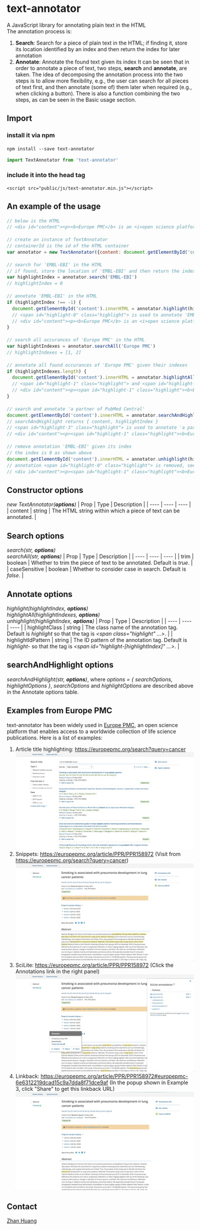 # text-annotator
A JavaScript library for annotating plain text in the HTML<br />
The annotation process is:
1. **Search**: Search for a piece of plain text in the HTML; if finding it, store its location identified by an index and then return the index for later annotation
2. **Annotate**: Annotate the found text given its index
It can be seen that in order to annotate a piece of text, two steps, **search** and **annotate**, are taken. The idea of decomposing the annotation process into the two steps is to allow more flexibility, e.g., the user can search for all pieces of text first, and then annotate (some of) them later when required (e.g., when clicking a button). There is also a function combining the two steps, as can be seen in the Basic usage section.

## Import
### install it via npm
`npm install --save text-annotator`
```javascript
import TextAnnotator from 'text-annotator'
```
### include it into the head tag
```
<script src="public/js/text-annotator.min.js"></script>
```

## An example of the usage
```javascript
// below is the HTML
// <div id="content"><p><b>Europe PMC</b> is an <i>open science platform</i> that enables access to a worldwide collection of life science publications and preprints from trusted sources around the globe.</p></p>Europe PMC is <i>developed by <b>EMBL-EBI</b></i>. It is a partner of <b>PubMed Central</b> and a repository of choice for many international science funders.</p></div>

// create an instance of TextAnnotator
// containerId is the id of the HTML container
var annotator = new TextAnnotator({content: document.getElementById('content').innerHTML})

// search for 'EMBL-EBI' in the HTML
// if found, store the location of 'EMBL-EBI' and then return the index; otherwise return -1
var highlightIndex = annotator.search('EMBL-EBI')
// highlightIndex = 0

// annotate 'EMBL-EBI' in the HTML
if (highlightIndex !== -1) {
  document.getElementById('content').innerHTML = annotator.highlight(highlightIndex)
  // <span id="highlight-0" class="highlight"> is used to annotate 'EMBL-EBI', see below
  // <div id="content"><p><b>Europe PMC</b> is an <i>open science platform</i> that enables access to a worldwide collection of life science publications and preprints from trusted sources around the globe.</p></p>Europe PMC is <i>developed by <span id="highlight-0" class="highlight"><b>EMBL-EBI</b></span></i>. It is a partner of <b>PubMed Central</b> and a repository of choice for many international science funders.</p></div>
}

// search all occurances of 'Europe PMC' in the HTML
var highlightIndexes = annotator.searchAll('Europe PMC')
// highlightIndexes = [1, 2]

// annotate all found occurances of 'Europe PMC' given their indexes
if (highlightIndexes.length) {
  document.getElementById('content').innerHTML = annotator.highlightAll(highlightIndexes)
  // <span id="highlight-1" class="highlight"> and <span id="highlight-2" class="highlight"> are used to annotate 'Europe PMC', see below
  // <div id="content"><p><span id="highlight-1" class="highlight"><b>Europe PMC</b><span> is an <i>open science platform</i> that enables access to a worldwide collection of life science publications and preprints from trusted sources around the globe.</p><p><span id="highlight-2" class="highlight">Europe PMC</span> is <i>developed by <span id="highlight-0" class="highlight"><b>EMBL-EBI</b></span></i>. It is a partner of <b>PubMed Central</b> and a repository of choice for many international science funders.</p></div>
}

// search and annotate 'a partner of PubMed Central'
document.getElementById('content').innerHTML = annotator.searchAndHighlight('a partner of PubMed Central').content
// searchAndHighlight returns { content, highlightIndex }
// <span id="highlight-3" class="highlight"> is used to annotate 'a partner of PubMed Central', see below
// <div id="content"><p><span id="highlight-1" class="highlight"><b>Europe PMC</b><span> is an <i>open science platform</i> that enables access to a worldwide collection of life science publications and preprints from trusted sources around the globe.</p><p><span id="highlight-2" class="highlight">Europe PMC</span> is <i>developed by <span id="highlight-0" class="highlight"><b>EMBL-EBI</b></span></i>. It is <span id="highlight-3" class="highlight">a partner of <b>PubMed Central</b></span> and a repository of choice for many international science funders.</p></div>

// remove annotation 'EMBL-EBI' given its index
// the index is 0 as shown above
document.getElementById('content').innerHTML = annotator.unhighlight(highlightIndex)
// annotation <span id="highlight-0" class="highlight"> is removed, see below
// <div id="content"><p><span id="highlight-1" class="highlight"><b>Europe PMC</b><span> is an <i>open science platform</i> that enables access to a worldwide collection of life science publications and preprints from trusted sources around the globe.</p><p><span id="highlight-2" class="highlight">Europe PMC</span> is <i>developed by <b>EMBL-EBI</b></i>. It is <span id="highlight-3" class="highlight">a partner of <b>PubMed Central</b></span> and a repository of choice for many international science funders.</p></div>
```

## Constructor options
*new TextAnnotator(**options**)*
| Prop | Type | Description |
| ---- | ---- | ---- |
| content | string | The HTML string within which a piece of text can be annotated. |

## Search options
*search(str, **options**)*<br />
*searchAll(str, **options**)*
| Prop | Type | Description |
| ---- | ---- | ---- |
| trim | boolean | Whether to trim the piece of text to be annotated. Default is *true*. |
| caseSensitive | boolean | Whether to consider case in search. Default is *false*. |

## Annotate options
*highlight(highlightIndex, **options**)*<br />
*highlightAll(highlightIndexes, **options**)*<br />
*unhighlight(highlightIndex, **options**)*
| Prop | Type | Description |
| ---- | ---- | ---- |
| highlightClass | string | The class name of the annotation tag. Default is *highlight* so that the tag is *<span class="highlight" ...>*. |
| highlightIdPattern | string | The ID pattern of the annotation tag. Default is *highlight-* so that the tag is *<span id="highlight-[highlightIndex]" ...>*. |

## searchAndHighlight options
*searchAndHighlight(str, **options**)*, where *options = { searchOptions, highlightOptions }*, *searchOptions* and *highlightOptions* are described above in the Annotate options table.

## Examples from Europe PMC
text-annotator has been widely used in [Europe PMC](https://europepmc.org "Europe PMC"), an open science platform that enables access to a worldwide collection of life science publications. Here is a list of examples:
1. Article title highlighting: https://europepmc.org/search?query=cancer
!["Article title highlighting" "Article title highlighting"](https://raw.githubusercontent.com/zhan-huang/assets/master/text-annotator/example.JPG)
2. Snippets: https://europepmc.org/article/PPR/PPR158972 (Visit from https://europepmc.org/search?query=cancer)
!["Snippets" "Snippets"](https://raw.githubusercontent.com/zhan-huang/assets/master/text-annotator/example2.JPG)
3. SciLite: https://europepmc.org/article/PPR/PPR158972 (Click the Annotations link in the right panel)
!["SciLite" "SciLite"](https://raw.githubusercontent.com/zhan-huang/assets/master/text-annotator/example3.JPG)
4. Linkback: https://europepmc.org/article/PPR/PPR158972#europepmc-6e6312219dcad15c9a7dda8f71dce9af (In the popup shown in Example 3, click "Share" to get this linkback URL)
!["Linkback" "Linkback"](https://raw.githubusercontent.com/zhan-huang/assets/master/text-annotator/example4.JPG)

## Contact
[Zhan Huang](mailto:z2hm@outlook.com "Zhan Huang")
